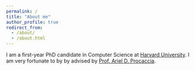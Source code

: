 ```yaml
---
permalink: /
title: "About me"
author_profile: true
redirect_from: 
  - /about/
  - /about.html
---
```



I am a first-year PhD candidate in Computer Science at [Harvard University](https://seas.harvard.edu). I am very fortunate to by by advised by [Prof. Ariel D. Procaccia](https://procaccia.info).